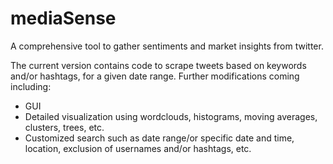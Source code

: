 # mediaSense
A comprehensive tool to gather sentiments and market insights from twitter.

The current version contains code to scrape tweets based on keywords and/or hashtags, for a given date range.
Further modifications coming including:
- GUI
- Detailed visualization using wordclouds, histograms, moving averages, clusters, trees, etc.
- Customized search such as date range/or specific date and time, location, exclusion of usernames and/or hashtags, etc.
